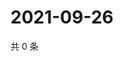 # 2021-09-26

共 0 条

<!-- BEGIN WEIBO -->
<!-- 最后更新时间 Sun Sep 26 2021 05:09:21 GMT+0800 (China Standard Time) -->

<!-- END WEIBO -->
